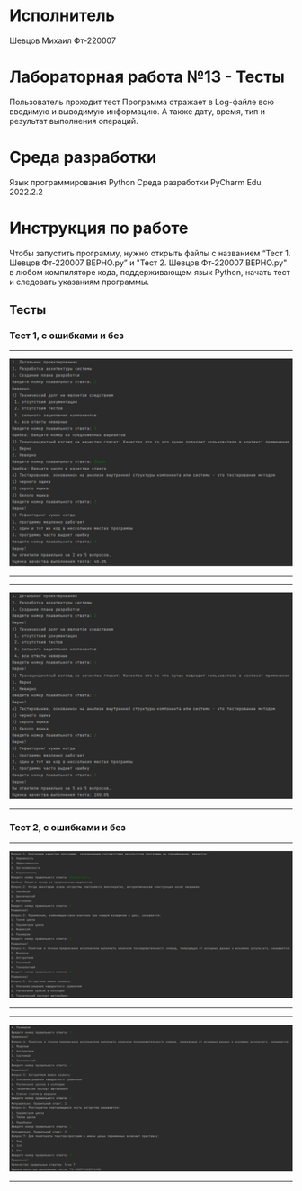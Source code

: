 # Исполнитель
Шевцов Михаил
Фт-220007

# Лабораторная работа №13 - Тесты
Пользователь проходит тест 
Программа отражает в Log-файле всю вводимую и выводимую информацию. А также дату, время, тип и результат выполнения операций.

# Среда разработки
Язык программирования Python
Среда разработки PyCharm Edu 2022.2.2

# Инструкция по работе
Чтобы запустить программу, нужно открыть файлы с названием “Тест 1. Шевцов Фт-220007 ВЕРНО.py” и "Тест 2. Шевцов Фт-220007 ВЕРНО.py" в любом компиляторе кода, поддерживающем язык Python, начать тест и следовать указаниям программы.

## Тесты

### Тест 1, с ошибками и без
___
![Тест_программы](11.jpg)
___
___
![Тест_программы](12.jpg)
___

### Тест 2, с ошибками и без
___
![Тест_программы](21.jpg)
___
___
![Тест_программы](22.jpg)
___





